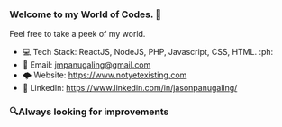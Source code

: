 ### Welcome to my World of Codes. 👋

Feel free to take a peek of my world.

- 💻 Tech Stack: ReactJS, NodeJS, PHP, Javascript, CSS, HTML. :ph:
- 📧 Email: jmpanugaling@gmail.com
- 🌩️ Website: https://www.notyetexisting.com
- 💼 LinkedIn: https://www.linkedin.com/in/jasonpanugaling/

### 🔍Always looking for improvements
<!--
**dashawk/dashawk** is a ✨ _special_ ✨ repository because its `README.md` (this file) appears on your GitHub profile.

Here are some ideas to get you started:

- 🔭 I’m currently working on ...
- 🌱 I’m currently learning ...
- 👯 I’m looking to collaborate on ...
- 🤔 I’m looking for help with ...
- 💬 Ask me about ...
- 📫 How to reach me: ...
- 😄 Pronouns: ...
- ⚡ Fun fact: ...
-->
